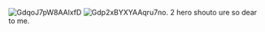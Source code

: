 ![GdqoJ7pW8AAlxfD](https://github.com/user-attachments/assets/a16a8e03-6728-41cb-a56c-ecc7d2c07254)
![Gdp2xBYXYAAqru7](https://github.com/user-attachments/assets/10ec2dc9-ad6e-4a7f-8ece-98807636df4f)no. 2 hero shouto ure so dear to me.

⠀⠀⠀⠀⠀⠀⠀⠀⠀⠀⠀⠀⠀⠀⠀⠀⠀⠀⠀⠀⠀⠀⠀

